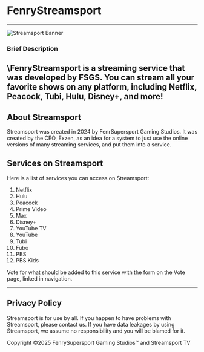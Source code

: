 # FenryStreamsport
----------------------------------------------
![Streamsport Banner](https://github.com/user-attachments/assets/12a792b6-f297-474e-a810-b3e1b8ca36b9)

### Brief Description

\FenryStreamsport is a streaming service that was developed by FSGS. You can stream all your favorite shows on any platform, including Netflix, Peacock, Tubi, Hulu, Disney+, and more!
--------------------------------------------------------------------------------------------------------------------------------------------------------------------------
## About Streamsport
Streamsport was created in 2024 by FenrSupersport Gaming Studios. It was created by the CEO, Exzen, as an idea for a system to just use the online versions of many streaming services, and put them into a service.

## Services on Streamsport
Here is a list of services you can access on Streamsport:

1. Netflix
2. Hulu
3. Peacock
4. Prime Video
5. Max
6. Disney+
7. YouTube TV
8. YouTube
9. Tubi
10. Fubo
11. PBS
12. PBS Kids

Vote for what should be added to this service with the form on the Vote page, linked in navigation.

-----------------------------------------------------------------------------------------------

## Privacy Policy

Streamsport is for use by all. If you happen to have problems with Streamsport, please contact us. If you have data leakages by using Streamsport, we assume no responsibility and you will be blamed for it.

Copyright ©️2025 FenrySupersport Gaming Studios™️ and Streamsport TV

